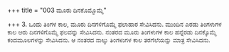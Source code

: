 +++
title = "003 ಮೂರು ದಿನಕೊಮ್ಮೊಮ್ಮೆ"

+++
3. ಒಂದು ತಿಂಗಳ ಕಾಲ, ಮೂರು ದಿನಗಳಿಗೊಮ್ಮೆ ಫಲಾಹಾರ ಸೇವಿಸಿದನು. ಮುಂದಿನ ಎರಡು  ತಿಂಗಳುಗಳ ಕಾಲ   ಆರು ದಿನಗಳಿಗೊಮ್ಮೆ ಫಲವನ್ನು ಸೇವಿಸಿದನು. ನಂತರದ ಮೂರು ತಿಂಗಳುಗಳ ಕಾಲ  ಹನ್ನೆರಡು ದಿನಕ್ಕೊಮ್ಮೆ ಕಂದಮೂಲಗಳನ್ನು ಸೇವಿಸಿದನು.  ಆ ನಂತರದ ನಾಲ್ಕು ತಿಂಗಳುಗಳ ಕಾಲ ತರಗೆಲೆಯನ್ನು ಮಾತ್ರ ಸೇವಿಸಿದನು.